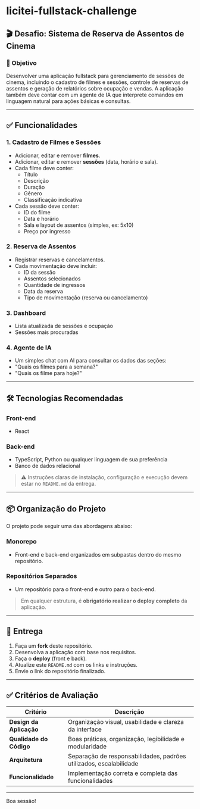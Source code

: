 # licitei-fullstack-challenge

## 🎬 Desafio: Sistema de Reserva de Assentos de Cinema

### 🎯 Objetivo

Desenvolver uma aplicação fullstack para gerenciamento de sessões de cinema, incluindo o cadastro de filmes e sessões, controle de reservas de assentos e geração de relatórios sobre ocupação e vendas. A aplicação também deve contar com um agente de IA que interprete comandos em linguagem natural para ações básicas e consultas.

---

## ✅ Funcionalidades

### 1. Cadastro de Filmes e Sessões
- Adicionar, editar e remover **filmes**.
- Adicionar, editar e remover **sessões** (data, horário e sala).
- Cada filme deve conter:
  - Título
  - Descrição
  - Duração
  - Gênero
  - Classificação indicativa
- Cada sessão deve conter:
  - ID do filme
  - Data e horário
  - Sala e layout de assentos (simples, ex: 5x10)
  - Preço por ingresso

### 2. Reserva de Assentos
- Registrar reservas e cancelamentos.
- Cada movimentação deve incluir:
  - ID da sessão
  - Assentos selecionados
  - Quantidade de ingressos
  - Data da reserva
  - Tipo de movimentação (reserva ou cancelamento)

### 3. Dashboard
- Lista atualizada de sessões e ocupação
- Sessões mais procuradas

### 4. Agente de IA
- Um simples chat com AI para consultar os dados das seções:
- "Quais os filmes para a semana?"
- "Quais os filme para hoje?"


---

## 🛠️ Tecnologias Recomendadas

### Front-end
- React

### Back-end
- TypeScript, Python ou qualquer linguagem de sua preferência
- Banco de dados relacional

> ⚠️ Instruções claras de instalação, configuração e execução devem estar no `README.md` da entrega.

---

## 📦 Organização do Projeto

O projeto pode seguir uma das abordagens abaixo:

### Monorepo
- Front-end e back-end organizados em subpastas dentro do mesmo repositório.

### Repositórios Separados
- Um repositório para o front-end e outro para o back-end.

> Em qualquer estrutura, é **obrigatório realizar o deploy completo** da aplicação.

---

## 🚀 Entrega

1. Faça um **fork** deste repositório.
2. Desenvolva a aplicação com base nos requisitos.
3. Faça o **deploy** (front e back).
4. Atualize este `README.md` com os links e instruções.
5. Envie o link do repositório finalizado.

---

## ✅ Critérios de Avaliação

| Critério                | Descrição                                                                 |
|-------------------------|---------------------------------------------------------------------------|
| **Design da Aplicação** | Organização visual, usabilidade e clareza da interface                   |
| **Qualidade do Código** | Boas práticas, organização, legibilidade e modularidade                  |
| **Arquitetura**         | Separação de responsabilidades, padrões utilizados, escalabilidade       |
| **Funcionalidade**      | Implementação correta e completa das funcionalidades                     |
---

Boa sessão!
